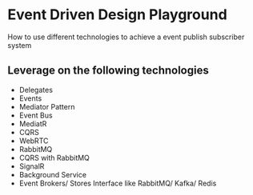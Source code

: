 # Event Driven Design Playground
How to use different technologies to achieve a event publish subscriber system 

## Leverage on the following technologies
- Delegates
- Events
- Mediator Pattern
- Event Bus
- MediatR
- CQRS
- WebRTC
- RabbitMQ
- CQRS with RabbitMQ
- SignalR
- Background Service
- Event Brokers/ Stores Interface like RabbitMQ/ Kafka/ Redis
